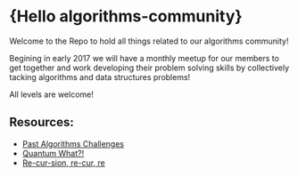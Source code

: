 # {Hello algorithms-community} 

Welcome to the Repo to hold all things related to our algorithms community! 

Begining in early 2017 we will have a monthly meetup for our members to get together and work developing their problem solving skills by collectively tacking algorithms and data structures problems! 

All levels are welcome! 

## Resources:
* [Past Algorithms Challenges](https://github.com/womenwhocoderichmond/algorithms-community/blob/master/past_challenges.md)
* [Quantum What?!](https://github.com/womenwhocoderichmond/algorithms-community/blob/master/quantum.md)
* [Re-cur-sion, re-cur, re](https://github.com/womenwhocoderichmond/algorithms-community/blob/master/recursion.md)


